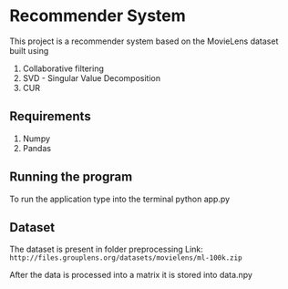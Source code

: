 # Recommender System

This project is a recommender system based on the MovieLens dataset built using

1. Collaborative filtering
2. SVD - Singular Value Decomposition
3. CUR

## Requirements

1. Numpy
2. Pandas

## Running the program
To run the application type into the terminal python app.py

## Dataset
The dataset is present in folder preprocessing
Link: `http://files.grouplens.org/datasets/movielens/ml-100k.zip`

After the data is processed into a matrix it is stored into data.npy
